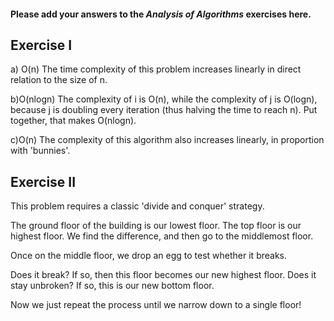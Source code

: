 #### Please add your answers to the ***Analysis of  Algorithms*** exercises here.

## Exercise I

a) O(n)
    The time complexity of this problem increases linearly in direct relation to the size of n.


b)O(nlogn)
The complexity of i is O(n), while the complexity of j is O(logn), because j is doubling every iteration (thus halving the time to reach n). Put together, that makes O(nlogn).


c)O(n)
    The complexity of this algorithm also increases linearly, in proportion with 'bunnies'.

## Exercise II


This problem requires a classic 'divide and conquer' strategy. 

The ground floor of the building is our lowest floor. The top floor is our highest floor. We find the difference, and then go to the middlemost floor.

Once on the middle floor, we drop an egg to test whether it breaks. 

Does it break? If so, then this floor becomes our new highest floor.
Does it stay unbroken? If so, this is our new bottom floor.

Now we just repeat the process until we narrow down to a single floor!